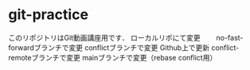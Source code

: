 # git-practice
このリポジトリはGit動画講座用です．
ローカルリポにて変更　　
no-fast-forwardブランチで変更
conflictブランチで変更
Github上で更新
conflict-remoteブランチで変更
mainブランチで変更（rebase conflict用）
